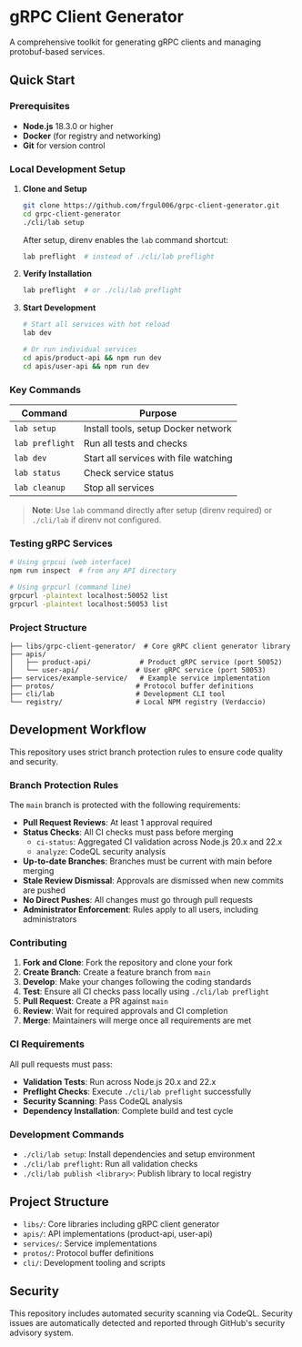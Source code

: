 # gRPC Client Generator

A comprehensive toolkit for generating gRPC clients and managing protobuf-based services.

## Quick Start

### Prerequisites
- **Node.js** 18.3.0 or higher
- **Docker** (for registry and networking)
- **Git** for version control

### Local Development Setup

1. **Clone and Setup**
   ```bash
   git clone https://github.com/frgul006/grpc-client-generator.git
   cd grpc-client-generator
   ./cli/lab setup
   ```
   
   After setup, direnv enables the `lab` command shortcut:
   ```bash
   lab preflight  # instead of ./cli/lab preflight
   ```

2. **Verify Installation**
   ```bash
   lab preflight  # or ./cli/lab preflight
   ```

3. **Start Development**
   ```bash
   # Start all services with hot reload
   lab dev

   # Or run individual services
   cd apis/product-api && npm run dev
   cd apis/user-api && npm run dev
   ```

### Key Commands

| Command | Purpose |
|---------|---------|
| `lab setup` | Install tools, setup Docker network |
| `lab preflight` | Run all tests and checks |
| `lab dev` | Start all services with file watching |
| `lab status` | Check service status |
| `lab cleanup` | Stop all services |

> **Note**: Use `lab` command directly after setup (direnv required) or `./cli/lab` if direnv not configured.

### Testing gRPC Services

```bash
# Using grpcui (web interface)
npm run inspect  # from any API directory

# Using grpcurl (command line)
grpcurl -plaintext localhost:50052 list
grpcurl -plaintext localhost:50053 list
```

### Project Structure

```
├── libs/grpc-client-generator/  # Core gRPC client generator library
├── apis/
│   ├── product-api/            # Product gRPC service (port 50052)
│   └── user-api/              # User gRPC service (port 50053)
├── services/example-service/   # Example service implementation
├── protos/                    # Protocol buffer definitions
├── cli/lab                    # Development CLI tool
└── registry/                  # Local NPM registry (Verdaccio)
```

## Development Workflow

This repository uses strict branch protection rules to ensure code quality and security.

### Branch Protection Rules

The `main` branch is protected with the following requirements:

- **Pull Request Reviews**: At least 1 approval required
- **Status Checks**: All CI checks must pass before merging
  - `ci-status`: Aggregated CI validation across Node.js 20.x and 22.x
  - `analyze`: CodeQL security analysis
- **Up-to-date Branches**: Branches must be current with main before merging
- **Stale Review Dismissal**: Approvals are dismissed when new commits are pushed
- **No Direct Pushes**: All changes must go through pull requests
- **Administrator Enforcement**: Rules apply to all users, including administrators

### Contributing

1. **Fork and Clone**: Fork the repository and clone your fork
2. **Create Branch**: Create a feature branch from `main`
3. **Develop**: Make your changes following the coding standards
4. **Test**: Ensure all CI checks pass locally using `./cli/lab preflight`
5. **Pull Request**: Create a PR against `main`
6. **Review**: Wait for required approvals and CI completion
7. **Merge**: Maintainers will merge once all requirements are met

### CI Requirements

All pull requests must pass:

- **Validation Tests**: Run across Node.js 20.x and 22.x
- **Preflight Checks**: Execute `./cli/lab preflight` successfully
- **Security Scanning**: Pass CodeQL analysis
- **Dependency Installation**: Complete build and test cycle

### Development Commands

- `./cli/lab setup`: Install dependencies and setup environment
- `./cli/lab preflight`: Run all validation checks
- `./cli/lab publish <library>`: Publish library to local registry

## Project Structure

- `libs/`: Core libraries including gRPC client generator
- `apis/`: API implementations (product-api, user-api)
- `services/`: Service implementations
- `protos/`: Protocol buffer definitions
- `cli/`: Development tooling and scripts

## Security

This repository includes automated security scanning via CodeQL. Security issues are automatically detected and reported through GitHub's security advisory system.